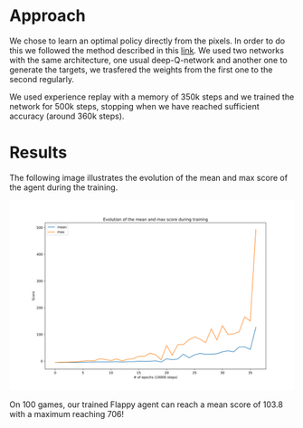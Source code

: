 # Approach

We chose to learn an optimal policy directly from the pixels. In order to do this we followed the method described in this [link](https://www.nature.com/articles/nature14236). We used two networks with the same architecture, one usual deep-Q-network and another one to generate the targets, we trasfered the weights from the first one to the second regularly.

We used experience replay with a memory of 350k steps and we trained the network for 500k steps, stopping when we have reached sufficient accuracy (around 360k steps).

# Results

The following image illustrates the evolution of the mean and max score of the agent during the training.

![results](./eval.svg)

On 100 games, our trained Flappy agent can reach a mean score of 103.8 with a maximum reaching 706!
